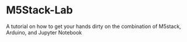 # M5Stack-Lab
A tutorial on how to get your hands dirty on the combination of M5stack, Arduino, and Jupyter Notebook
